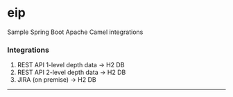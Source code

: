 # eip
Sample Spring Boot Apache Camel integrations

### Integrations
1. REST API 1-level depth data -> H2 DB
2. REST API 2-level depth data -> H2 DB
3. JIRA (on premise) -> H2 DB

---

